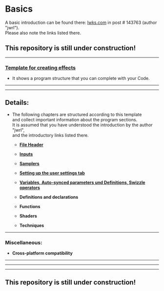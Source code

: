 # Basics

A basic introduction can be found there: [lwks.com](https://www.lwks.com/index.php?option=com_kunena&func=view&catid=7&id=143678&Itemid=81#143763) 
in post # 143763 (author "jwrl").  
Please also note the links listed there. 

## This repository is still under construction!

 ---  

### [Template for creating effects](Template.md)  
 - It shows a program structure that you can complete with your Code. 
 
 ---
 ---
 
## Details:
  - The following chapters are structured according to this template  
    and collect important information about the program sections.  
    It is assumed that you have understood the introduction by the author "jwrl",  
    and the introductory links listed there.  
    
    - [**File Header**](File_Header.md)

    - [**Inputs**](Inputs.md)

    - [**Samplers**](Samplers/README.md)

    - [**Setting up the user settings tab**](UserSettings/README.md)
    
    - [**Variables, Auto-synced parameters und Definitions, Swizzle operators**](Variables/README.md) 
 
    - **Definitions and declarations**

    - **Functions**

    - **Shaders**

    - **Techniques**

---

### Miscellaneous:

  - **Cross-platform compatibility**
 
 
 
 
 
 ---
 ---
 ---
  
## This repository is still under construction!
